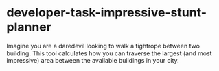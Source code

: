 # developer-task-impressive-stunt-planner
 Imagine you are a daredevil looking to walk a tightrope between two building. This tool calculates how you can traverse the largest (and most impressive) area between the available buildings in your city.

